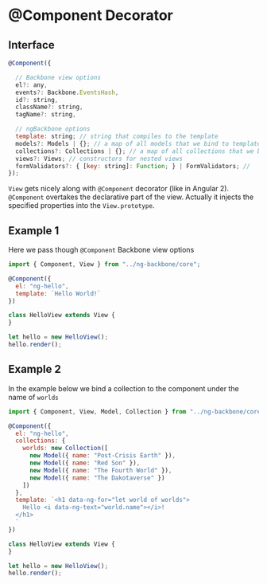 # @Component Decorator

## Interface
```javascript
@Component({

  // Backbone view options
  el?: any,
  events?: Backbone.EventsHash,
  id?: string,
  className?: string,
  tagName?: string,

  // ngBackbone options
  template: string; // string that compiles to the template
  models?: Models | {}; // a map of all models that we bind to template scope
  collections?: Collections | {}; // a map of all collections that we bind to template scope
  views?: Views; // constructors for nested views
  formValidators?: { [key: string]: Function; } | FormValidators; //
});
```

`View` gets nicely along with `@Component` decorator (like in Angular 2). `@Component` overtakes the declarative part of the view.
Actually it  injects the specified properties into the `View.prototype`.

## Example 1
Here we pass though `@Component` Backbone view options

```javascript
import { Component, View } from "../ng-backbone/core";

@Component({
  el: "ng-hello",
  template: `Hello World!`
})

class HelloView extends View {
}

let hello = new HelloView();
hello.render();
```

## Example 2
In the example below we bind a collection to the component under the name of `worlds`

```javascript
import { Component, View, Model, Collection } from "../ng-backbone/core";

@Component({
  el: "ng-hello",
  collections: {
    worlds: new Collection([
      new Model({ name: "Post-Crisis Earth" }),
      new Model({ name: "Red Son" }),
      new Model({ name: "The Fourth World" }),
      new Model({ name: "The Dakotaverse" })
    ])
  },
  template: `<h1 data-ng-for="let world of worlds">
    Hello <i data-ng-text="world.name"></i>!
  </h1>
  `
})

class HelloView extends View {
}

let hello = new HelloView();
hello.render();

```